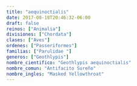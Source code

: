 ```yaml
---
title: "aequinoctialis"
date: 2017-08-18T20:46:32-06:00
draft: false
reinos: ["Animalia"]
divisiones: ["Chordata"]
clases: ["Aves"]
ordenes: ["Passeriformes"]
familias: ["Parulidae "]
generos: ["Geothlypis"]
nombre_cientifico: "Geothlypis aequinoctialis"
nombre_comun: "Antifacito Sureño"
nombre_ingles: "Masked Yellowthroat"
---
```

